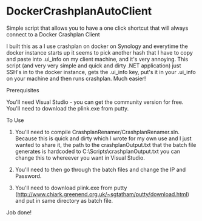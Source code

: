 # DockerCrashplanAutoClient
Simple script that allows you to have a one click shortcut that will always connect to a Docker Crashplan Client

I built this as a I use crashplan on docker on Synology and everytime the docker instance starts up it seems to pick another hash that I have to copy and paste into .ui_info on my client machine, and it's very annoying. This script (and very very simple and quick and dirty .NET application) just SSH's in to the docker instance, gets the .ui_info key, put's it in your .ui_info on your machine and then runs crashplan. Much easier!

Prerequisites

You'll need Visual Studio - you can get the community version for free.
You'll need to download the plink.exe from putty.


To Use

1) You'll need to compile CrashplanRenamer/CrashplanRenamer.sln. Because this is quick and dirty which I wrote for my own use and I just wanted to share it, the path to the crashplanOutput.txt that the batch file generates is hardcoded to C:\Scripts\crashplanOutput.txt you can change this to whereever you want in Visual Studio.

2) You'll need to then go through the batch files and change the IP and Password.

3) You'll need to download plink.exe from putty (http://www.chiark.greenend.org.uk/~sgtatham/putty/download.html) and put in same directory as batch file.

Job done!